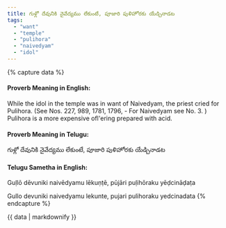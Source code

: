 ```yaml
---
title: గుళ్లో దేవునికి నైవేద్యము లేకుంటే, పూజారి పుళిహోరకు యేడ్చినాడట
tags:
  - "want"
  - "temple"
  - "pulihora"
  - "naivedyam"
  - "idol"
---
```


{% capture data %}
#### Proverb Meaning in English:
While the idol in the temple was in want of Naivedyam, the priest cried for Pulihora.
(See Nos. 227, 989, 1781, 1796, - For Naivedyam see No. 3. )
Pulihora is a more expensive ofl'ering prepared with acid.

#### Proverb Meaning in Telugu:
గుళ్లో దేవునికి నైవేద్యము లేకుంటే, పూజారి పుళిహోరకు యేడ్చినాడట

#### Telugu Sametha in English:
Guḷlō dēvuniki naivēdyamu lēkuṇṭē, pūjāri puḷihōraku yēḍcināḍaṭa

Gullo devuniki naivedyamu lekunte, pujari pulihoraku yedcinadata
{% endcapture %}

{{ data | markdownify }}

